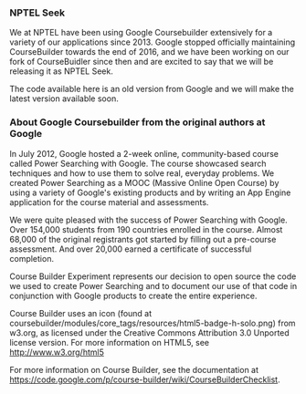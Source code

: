 ### NPTEL Seek

We at NPTEL have been using Google Coursebuilder extensively for a variety of our
applications since 2013. Google stopped officially maintaining
CourseBuilder towards the end of 2016, and we have been working on our fork of
CourseBuidler since then and are excited to say that we will
be releasing it as NPTEL Seek. 

The code available here is an old version from Google and we will make
the latest version available soon.

### About Google Coursebuilder from the original authors at Google

In July 2012, Google hosted a 2-week online, community-based course
called Power Searching with Google. The course showcased search
techniques and how to use them to solve real, everyday problems. We
created Power Searching as a MOOC (Massive Online Open Course) by
using a variety of Google's existing products and by writing an App
Engine application for the course material and assessments.

We were quite pleased with the success of Power Searching with
Google. Over 154,000 students from 190 countries enrolled in the
course. Almost 68,000 of the original registrants got started by
filling out a pre-course assessment. And over 20,000 earned a
certificate of successful completion.

Course Builder Experiment represents our decision to open source the
code we used to create Power Searching and to document our use of that
code in conjunction with Google products to create the entire
experience.

Course Builder uses an icon (found at
coursebuilder/modules/core_tags/resources/html5-badge-h-solo.png)
from w3.org, as licensed under the Creative Commons Attribution 3.0 Unported
license version.  For more information on HTML5, see http://www.w3.org/html5

For more information on Course Builder, see the documentation at
https://code.google.com/p/course-builder/wiki/CourseBuilderChecklist.
